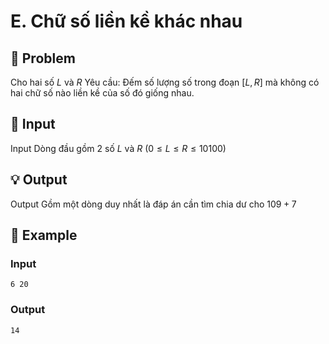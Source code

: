 # E. Chữ số liền kề khác nhau

## 📖 Problem

Cho hai số
$L$
và
$R$
Yêu cầu:
Đếm số lượng số trong đoạn
$[L,R]$
mà không có hai chữ số nào liền kề của số đó giống nhau.


## 🧩 Input

Input
Dòng đầu gồm
$2$
số
$L$
và
$R$
$(0 ≤L≤R≤ 10100)$


## 💡 Output

Output
Gồm một dòng duy nhất là đáp án cần tìm chia dư cho
$109+ 7$


## 🧠 Example

### Input

```text
6 20
```

### Output

```text
14
```


